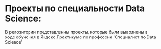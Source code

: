 # Проекты по специальности Data Science:
В репозитории представленны проекты, которые были выаолнены в ходе обучения в Яндекс.Практикуме по профессии 'Специалист по Data Science'
